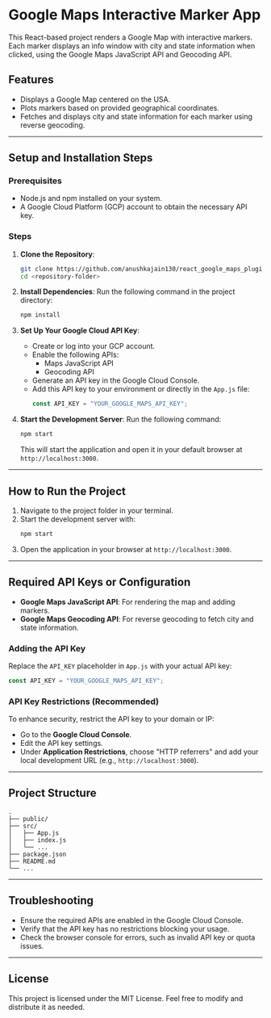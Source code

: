 # Google Maps Interactive Marker App

This React-based project renders a Google Map with interactive markers. Each marker displays an info window with city and state information when clicked, using the Google Maps JavaScript API and Geocoding API.

## Features
- Displays a Google Map centered on the USA.
- Plots markers based on provided geographical coordinates.
- Fetches and displays city and state information for each marker using reverse geocoding.

---

## Setup and Installation Steps

### Prerequisites
- Node.js and npm installed on your system.
- A Google Cloud Platform (GCP) account to obtain the necessary API key.

### Steps
1. **Clone the Repository**:
   ```bash
   git clone https://github.com/anushkajain130/react_google_maps_plugin
   cd <repository-folder>
   ```

2. **Install Dependencies**:
   Run the following command in the project directory:
   ```bash
   npm install
   ```

3. **Set Up Your Google Cloud API Key**:
   - Create or log into your GCP account.
   - Enable the following APIs:
     - Maps JavaScript API
     - Geocoding API
   - Generate an API key in the Google Cloud Console.
   - Add this API key to your environment or directly in the `App.js` file:
     ```javascript
     const API_KEY = "YOUR_GOOGLE_MAPS_API_KEY";
     ```

4. **Start the Development Server**:
   Run the following command:
   ```bash
   npm start
   ```
   This will start the application and open it in your default browser at `http://localhost:3000`.

---

## How to Run the Project
1. Navigate to the project folder in your terminal.
2. Start the development server with:
   ```bash
   npm start
   ```
3. Open the application in your browser at `http://localhost:3000`.

---

## Required API Keys or Configuration

- **Google Maps JavaScript API**: For rendering the map and adding markers.
- **Google Maps Geocoding API**: For reverse geocoding to fetch city and state information.

### Adding the API Key
Replace the `API_KEY` placeholder in `App.js` with your actual API key:
```javascript
const API_KEY = "YOUR_GOOGLE_MAPS_API_KEY";
```

### API Key Restrictions (Recommended)
To enhance security, restrict the API key to your domain or IP:
- Go to the **Google Cloud Console**.
- Edit the API key settings.
- Under **Application Restrictions**, choose "HTTP referrers" and add your local development URL (e.g., `http://localhost:3000`).

---

## Project Structure
```
.
├── public/
├── src/
│   ├── App.js
│   ├── index.js
│   └── ...
├── package.json
├── README.md
└── ...
```

---

## Troubleshooting
- Ensure the required APIs are enabled in the Google Cloud Console.
- Verify that the API key has no restrictions blocking your usage.
- Check the browser console for errors, such as invalid API key or quota issues.

---

## License
This project is licensed under the MIT License. Feel free to modify and distribute it as needed.

